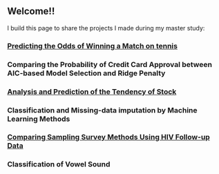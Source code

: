 ## Welcome!!

I build this page to share the projects I made during my master study:


### [Predicting the Odds of Winning a Match on tennis](https://github.com/ws770324/logist_AUO2017) 

### Comparing the Probability of Credit Card Approval between AIC-based Model Selection and Ridge Penalty

### [Analysis and Prediction of the Tendency of Stock](https://github.com/ws770324/logist_stock)

### Classification and Missing-data imputation by Machine Learning Methods

### [Comparing Sampling Survey Methods Using HIV Follow-up Data](https://github.com/ws770324/surveytech_HIV)

### Classification of Vowel Sound
